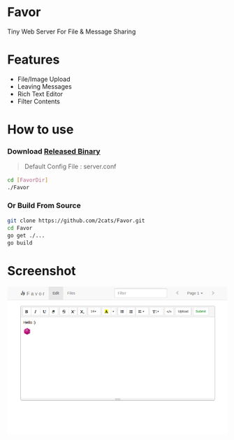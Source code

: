 # Favor

Tiny Web Server For File & Message Sharing

# Features

- File/Image Upload
- Leaving Messages
- Rich Text Editor
- Filter Contents


# How to use

### Download [Released Binary](https://github.com/2cats/Favor/releases) 

> Default Config File : server.conf

```bash
cd [FavorDir]
./Favor
```


### Or Build From Source
```bash
git clone https://github.com/2cats/Favor.git
cd Favor
go get ./...
go build
```

# Screenshot

![Screenshot.png](./Screenshot.png)

